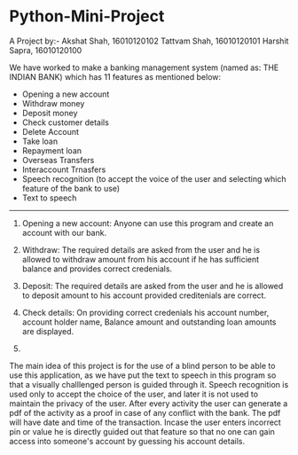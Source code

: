 # Python-Mini-Project
A Project by:-
Akshat Shah, 16010120102
Tattvam Shah, 16010120101
Harshit Sapra, 16010120100

We have worked to make a banking management system (named as: THE INDIAN BANK) which has 11 features as mentioned below:
- Opening a new account
- Withdraw money 
- Deposit money 
- Check customer details
- Delete Account
- Take loan
- Repayment loan
- Overseas Transfers 
- Interaccount Trnasfers
- Speech recognition (to accept the voice of the user and selecting which feature of the bank to use)
- Text to speech 
___________________________________________________________________________________________________________________________________________________________________________________

1) Opening a new account: Anyone can use this program and create an account with our bank.
 
2) Withdraw: The required details are asked from the user and he is allowed to withdraw amount from his account if he has sufficient balance and provides correct credenials.

3) Deposit: The required details are asked from the user and he is allowed to deposit  amount to his account provided creditenials are correct.

4) Check details: On providing correct credenials his account number, account holder name, Balance amount and outstanding loan amounts are displayed. 

5)  
The main idea of this project is for the use of a blind person to be able to use this application, as we have put the text to speech in this program so that a visually challlenged person is guided through it. 
Speech recognition is used only to accept the choice of the user, and later it is not used to maintain the privacy of the user. 
After every activity the user can generate a pdf of the activity as a proof in case of any conflict with the bank. The pdf will have date and time of the transaction.
Incase the user enters incorrect pin or value he is directly guided out that feature so that no one can gain access into someone's account by guessing his account details.
